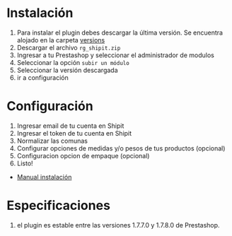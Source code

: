 # Instalación

1. Para instalar el plugin debes descargar la última versión. Se encuentra alojado en la carpeta [versions](https://github.com/shipit-team/prestashop/tree/main/versions/1.0.0)
2. Descargar el archivo `rg_shipit.zip`
3. Ingresar a tu Prestashop y seleccionar el administrador de modulos
4. Seleccionar la opción `subir un módulo`
5. Seleccionar la versión descargada
6. ir a configuración

# Configuración

1. Ingresar email de tu cuenta en Shipit
2. Ingresar el token de tu cuenta en Shipit
3. Normalizar las comunas
4. Configurar opciones de medidas y/o pesos de tus productos (opcional)
5. Configuracion opcion de empaque (opcional)
6. Listo!

- [Manual instalación](https://github.com/shipit-team/prestashop/tree/main/rg_shipit/docs/readme_es.pdf)

# Especificaciones

1. el plugin es estable entre las versiones 1.7.7.0 y 1.7.8.0 de Prestashop.
